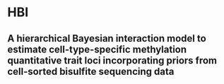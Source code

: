 # HBI
## A hierarchical Bayesian interaction model to estimate cell-type-specific methylation quantitative trait loci incorporating priors from cell-sorted bisulfite sequencing data
